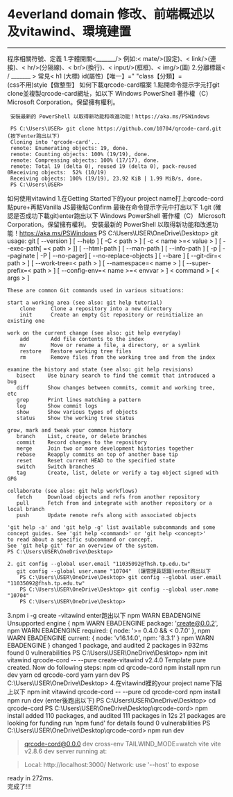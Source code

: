 # 4everland domain 修改、前端概述以及vitawind、環境建置
------------------------------------------------------------
程序相關符號、定義
  1.字體開關<_______/>
       例如:< mate/>(設定)、< link/>(連接)、< hr/>(分隔線)、< br/>(換行)、< input/>(框框)、< img/>(圖)
  2.分離標籤< / _______ >
  常見< h1 (大標) id(屬性)【唯一】="     "class【分類】=           
    (css不用)styie【做整型】
如何下載qrcode-card檔案
  1.點開命令提示字元打git clone並複製qrcode-card網址，如以下
     Windows PowerShell
     著作權（C） Microsoft Corporation。保留擁有權利。

     安裝最新的 PowerShell 以取得新功能和改進功能！https://aka.ms/PSWindows

     PS C:\Users\USER> git clone https://github.com/10704/qrcode-card.git   (按下enter跑出以下)
     Cloning into 'qrcode-card'...
     remote: Enumerating objects: 19, done.
     remote: Counting objects: 100% (19/19), done.
     remote: Compressing objects: 100% (17/17), done.
     remote: Total 19 (delta 0), reused 19 (delta 0), pack-reused 0Receiving objects:  52% (10/19)
     Receiving objects: 100% (19/19), 23.92 KiB | 1.99 MiB/s, done.
     PS C:\Users\USER>
如何使用vitawind
  1.在Getting Started下的your project name打上qrcode-cord點pure+再點Vanilla JS最後點Confirm
最後在命令提示字元中打出以下
  1.git (確認是否成功下載git)enter跑出以下
    Windows PowerShell
    著作權（C） Microsoft Corporation。保留擁有權利。
    安裝最新的 PowerShell 以取得新功能和改進功能！https://aka.ms/PSWindows
    PS C:\Users\USER\OneDrive\Desktop> git
    usage: git [ --version ] [ --help ] [ -C < path > ] [ -c < name >=< value > ]
               [ --exec-path[ =< path > ]] [ --html-path ] [ --man-path ] [ --info-path ]
               [ -p | --paginate | -P | --no-pager] [ --no-replace-objects ] [ --bare ]
               [ --git-dir=< path > ] [ --work-tree=< path > ] [ --namespace=< name > ]
               [ --super-prefix=< path > ] [ --config-env=< name >=< envvar > ]
               < command > [ < args > ]

    These are common Git commands used in various situations:

    start a working area (see also: git help tutorial)
        clone     Clone a repository into a new directory
        init      Create an empty Git repository or reinitialize an existing one

    work on the current change (see also: git help everyday)
        add       Add file contents to the index
        mv        Move or rename a file, a directory, or a symlink
        restore   Restore working tree files
        rm        Remove files from the working tree and from the index

    examine the history and state (see also: git help revisions)
       bisect    Use binary search to find the commit that introduced a bug
       diff      Show changes between commits, commit and working tree, etc
       grep      Print lines matching a pattern
       log       Show commit logs
       show      Show various types of objects
       status    Show the working tree status

    grow, mark and tweak your common history
       branch    List, create, or delete branches
       commit    Record changes to the repository
       merge     Join two or more development histories together
       rebase    Reapply commits on top of another base tip
       reset     Reset current HEAD to the specified state
       switch    Switch branches
       tag       Create, list, delete or verify a tag object signed with GPG

    collaborate (see also: git help workflows)
       fetch     Download objects and refs from another repository
       pull      Fetch from and integrate with another repository or a local branch
       push      Update remote refs along with associated objects

    'git help -a' and 'git help -g' list available subcommands and some
    concept guides. See 'git help <command>' or 'git help <concept>'
    to read about a specific subcommand or concept.
    See 'git help git' for an overview of the system.
    PS C:\Users\USER\OneDrive\Desktop>

    2. git config --global user.email "11035092@fhsh.tp.edu.tw"
       git config --global user.name "10704"  (讓管理員認識)enter跑出以下
        PS C:\Users\USER\OneDrive\Desktop> git config --global user.email "11035092@fhsh.tp.edu.tw"  
        PS C:\Users\USER\OneDrive\Desktop> git config --global user.name "10704"
        PS C:\Users\USER\OneDrive\Desktop>

 3.npm i -g create -vitawind    enter跑出以下
    npm WARN EBADENGINE Unsupported engine {
    npm WARN EBADENGINE   package: 'create@0.0.2',
    npm WARN EBADENGINE   required: { node: '>= 0.4.0 && < 0.7.0' },
    npm WARN EBADENGINE   current: { node: 'v16.14.0', npm: '8.3.1' }
    npm WARN EBADENGINE }
    changed 1 package, and audited 2 packages in 932ms
    found 0 vulnerabilities
    PS C:\Users\USER\OneDrive\Desktop> npm init vitawind qrcode-cord -- --pure
    create-vitawind v2.4.0
    Template pure created.
    Now do following steps:
     npm
    cd qrcode-cord
    npm install
    npm run dev
     yarn
    cd qrcode-cord
    yarn
    yarn dev
    PS C:\Users\USER\OneDrive\Desktop>
4.在vitawind裡的your project name下貼上以下
   npm init vitawind qrcode-cord -- --pure
   cd qrcode-cord
   npm install
   npm run dev   (enter後跑出以下)
   PS C:\Users\USER\OneDrive\Desktop> cd qrcode-cord
   PS C:\Users\USER\OneDrive\Desktop\qrcode-cord> npm install
   added 110 packages, and audited 111 packages in 12s
   21 packages are looking for funding
   run 'npm fund' for details
   found 0 vulnerabilities
   PS C:\Users\USER\OneDrive\Desktop\qrcode-cord> npm run dev
   > qrcode-cord@0.0.0 dev 
   > cross-env TAILWIND_MODE=watch vite
   vite v2.8.6 dev server running at:

   > Local: http://localhost:3000/
   > Network: use '--host' to expose

   ready in 272ms.                  
   完成了!!!



